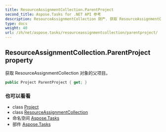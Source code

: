 ```yaml
---
title: ResourceAssignmentCollection.ParentProject
second_title: Aspose.Tasks for .NET API 参考
description: ResourceAssignmentCollection 财产. 获取 ResourceAssignmentCollection 对象的父项目
type: docs
weight: 40
url: /zh/net/aspose.tasks/resourceassignmentcollection/parentproject/
---
```

## ResourceAssignmentCollection.ParentProject property

获取 ResourceAssignmentCollection 对象的父项目。

```csharp
public Project ParentProject { get; }
```

### 也可以看看

* class [Project](../../project/)
* class [ResourceAssignmentCollection](../)
* 命名空间 [Aspose.Tasks](../../resourceassignmentcollection/)
* 部件 [Aspose.Tasks](../../../)



